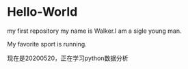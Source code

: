 # Hello-World
my first repository
my name is Walker.I am a sigle young man.


My favorite sport is running.

现在是20200520，正在学习python数据分析
